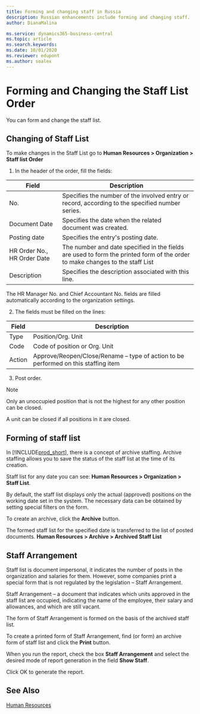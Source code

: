```yaml
---
title: Forming and changing staff in Russia
description: Russian enhancements include forming and changing staff.
author: DianaMalina

ms.service: dynamics365-business-central
ms.topic: article
ms.search.keywords:
ms.date: 10/01/2020
ms.reviewer: edupont
ms.author: soalex
---
```

# Forming and Changing the Staff List Order

You can form and change the staff list.

## Changing of Staff List

To make changes in the Staff List  go to **Human Resources > Organization > Staff list Order**

1. In the header of the order, fill the fields:

| Field                       | Description                                                  |
| --------------------------- | ------------------------------------------------------------ |
| No.                         | Specifies the number of the involved entry or record, according to the specified number series. |
| Document Date               | Specifies the date when the related document was created.    |
| Posting date                | Specifies the entry's posting date.                          |
| HR Order No., HR Order Date | The number and date specified in the fields are used to form the printed form of the order to make changes to the staff List |
| Description                 | Specifies the description associated with this line.         |

The HR Manager No. and Chief Accountant No. fields are filled automatically according to the organization settings.

2. The fields must be filled on the lines:

| Field  | Description                                                  |
| ------ | ------------------------------------------------------------ |
| Type   | Position/Org. Unit                                           |
| Code   | Code of position or Org. Unit                                |
| Action | Approve/Reopen/Close/Rename – type of action to be performed on this staffing item |

3. Post order.

> [!NOTE]
> Only an unoccupied position that is not the highest for any other position can be closed.
>
> A unit can be closed if all positions in it are closed.

## Forming of staff list

In [!INCLUDE[prod_short](../../includes/prod_short.md)], there is a concept of archive staffing. Archive staffing allows you to save the status of the staff list at the time of its creation.

Staff list for any date you can see: **Human Resources > Organization > Staff List**.

By default, the staff list displays only the actual (approved) positions on the working date set in the system. The necessary data can be obtained by setting special filters on the form.

To create an archive, click the **Archive** button.

The formed staff list for the specified date is transferred to the list of posted documents. **Human Resources > Archive > Archived Staff List**

## Staff Arrangement

Staff list is document impersonal, it indicates the number of posts in the organization and salaries for them. However, some companies print a special form that is not regulated by the legislation – Staff Arrangement.

Staff Arrangement – a document that indicates which units approved in the staff list are occupied, indicating the name of the employee, their salary and allowances, and which are still vacant.

The form of  Staff Arrangement is formed on the basis of the archived staff list.

To create a printed form of Staff Arrangement, find (or form) an archive form of staff list and click the **Print** button.

When you run the report, check the box **Staff Arrangement** and select the desired mode of report generation in the field **Show Staff**.

Click OK to generate the report.

## See Also

[Human Resources](Human-Resources.md)  
